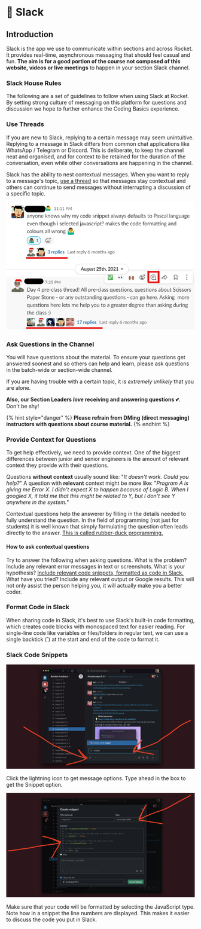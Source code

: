 # 💬 Slack

## Introduction

Slack is the app we use to communicate within sections and across Rocket. It provides real-time, asynchronous messaging that should feel casual and fun. **The aim is for a good portion of the course not composed of this website, videos or live meetings** to happen in your section Slack channel.

### Slack House Rules

The following are a set of guidelines to follow when using Slack at Rocket. By setting strong culture of messaging on this platform for questions and discussion we hope to further enhance the Coding Basics experience.

### Use Threads

If you are new to Slack, replying to a certain message may seem unintuitive. Replying to a message in Slack differs from common chat applications like WhatsApp / Telegram or Discord. This is deliberate, to keep the channel neat and organised, and for context to be retained for the duration of the conversation, even while other conversations are happening in the channel.

Slack has the ability to nest contextual messages. When you want to reply to a message's topic, [use a thread](https://slack.com/help/articles/115000769927-Use-threads-to-organize-discussions-) so that messages stay contextual and others can continue to send messages without interrupting a discussion of a specific topic.

![](<../../.gitbook/assets/Screenshot 2022-02-20 120845.png>)

### Ask Questions in the Channel

You will have questions about the material. To ensure your questions get answered soonest and so others can help and learn, please ask questions in the batch-wide or section-wide channel.

If you are having trouble with a certain topic, it is _extremely unlikely_ that you are alone.

**Also, our Section Leaders **_**love**_** receiving and answering questions** 💕. Don't be shy!

{% hint style="danger" %}
**Please refrain from DMing (direct messaging) instructors with questions about course material.**
{% endhint %}

### Provide Context for Questions

To get help effectively, we need to provide context. One of the biggest differences between junior and senior engineers is the amount of relevant context they provide with their questions.

Questions **without context** usually sound like: "_It doesn't work. Could you help?_" A question with **relevant** context might be more like: "_Program A is giving me Error X. I didn't expect X to happen because of Logic B. When I googled X, it told me that this might be related to Y, but I don't see Y anywhere in the system._"

Contextual questions help the answerer by filling in the details needed to fully understand the question. In the field of programming (not just for students) it is well known that simply formulating the question often leads directly to the answer. [This is called rubber-duck programming.](https://en.wikipedia.org/wiki/Rubber\_duck\_debugging)

#### How to ask contextual questions

Try to answer the following when asking questions. What is the problem? Include any relevant error messages in text or screenshots. What is your hypothesis? [Include relevant code snippets, formatted as code in Slack.](./#slack-code-snippets) What have you tried? Include any relevant output or Google results. This will not only assist the person helping you, it will actually make you a better coder.

### Format Code in Slack <a href="#formatcodeinslack" id="formatcodeinslack"></a>

When sharing code in Slack, it's best to use Slack's built-in code formatting, which creates code blocks with monospaced text for easier reading. For single-line code like variables or files/folders in regular text, we can use a single backtick (\`) at the start and end of the code to format it.

### Slack Code Snippets

![Click the lightning icon](../../.gitbook/assets/slack-snip-1.png)

Click the lightning icon to get message options. Type ahead in the box to get the Snippet option.

![The Slack Snippet creation interface](../../.gitbook/assets/slack-snip-2.png)

Make sure that your code will be formatted by selecting the JavaScript type. Note how in a snippet the line numbers are displayed. This makes it easier to discuss the code you put in Slack.

